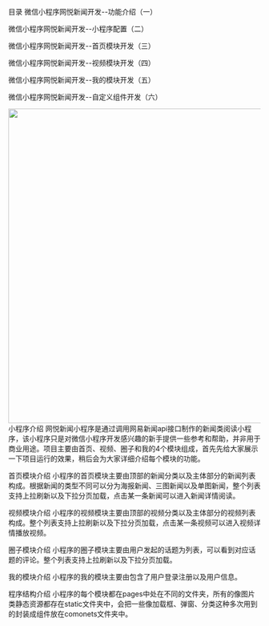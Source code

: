 目录
微信小程序网悦新闻开发--功能介绍（一）

微信小程序网悦新闻开发--小程序配置（二）

微信小程序网悦新闻开发--首页模块开发（三）

微信小程序网悦新闻开发--视频模块开发（四）

微信小程序网悦新闻开发--我的模块开发（五）

微信小程序网悦新闻开发--自定义组件开发（六）

<img alt="" height="628" src="https://img-blog.csdnimg.cn/20200522131329404.png?x-oss-process=image/watermark,type_ZmFuZ3poZW5naGVpdGk,shadow_10,text_aHR0cHM6Ly9ibG9nLmNzZG4ubmV0L3FxMjQzMzQ4MTY3,size_16,color_FFFFFF,t_70" />
小程序介绍
网悦新闻小程序是通过调用网易新闻api接口制作的新闻类阅读小程序，该小程序只是对微信小程序开发感兴趣的新手提供一些参考和帮助，并非用于商业用途。项目主要由首页、视频、圈子和我的4个模块组成，首先先给大家展示一下项目运行的效果，稍后会为大家详细介绍每个模块的功能。

首页模块介绍
小程序的首页模块主要由顶部的新闻分类以及主体部分的新闻列表构成。根据新闻的类型不同可以分为海报新闻、三图新闻以及单图新闻，整个列表支持上拉刷新以及下拉分页加载，点击某一条新闻可以进入新闻详情阅读。

视频模块介绍
小程序的视频模块主要由顶部的视频分类以及主体部分的视频列表构成。整个列表支持上拉刷新以及下拉分页加载，点击某一条视频可以进入视频详情播放视频。

圈子模块介绍
小程序的圈子模块主要由用户发起的话题为列表，可以看到对应话题的评论。整个列表支持上拉刷新以及下拉分页加载。

我的模块介绍
小程序的我的模块主要由包含了用户登录注册以及用户信息。

程序结构介绍
小程序的每个模块都在pages中处在不同的文件夹，所有的像图片类静态资源都存在static文件夹中，会把一些像加载框、弹窗、分类这种多次用到的封装成组件放在comonets文件夹中。
